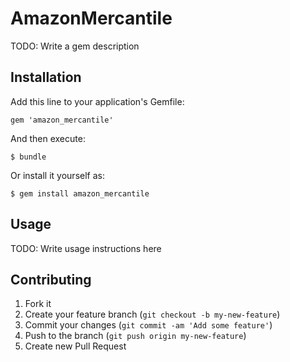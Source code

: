 # AmazonMercantile

TODO: Write a gem description

## Installation

Add this line to your application's Gemfile:

    gem 'amazon_mercantile'

And then execute:

    $ bundle

Or install it yourself as:

    $ gem install amazon_mercantile

## Usage

TODO: Write usage instructions here

## Contributing

1. Fork it
2. Create your feature branch (`git checkout -b my-new-feature`)
3. Commit your changes (`git commit -am 'Add some feature'`)
4. Push to the branch (`git push origin my-new-feature`)
5. Create new Pull Request
